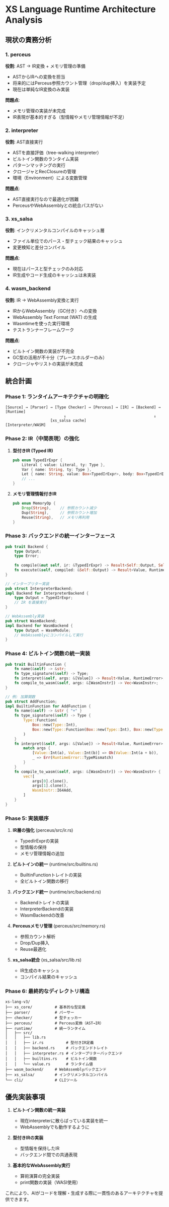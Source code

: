 # XS Language Runtime Architecture Analysis

## 現状の責務分析

### 1. perceus
**役割**: AST → IR変換 + メモリ管理の準備
- ASTからIRへの変換を担当
- 将来的にはPerceus参照カウント管理（drop/dup挿入）を実装予定
- 現在は単純なIR変換のみ実装

**問題点**:
- メモリ管理の実装が未完成
- IR表現が基本的すぎる（型情報やメモリ管理情報が不足）

### 2. interpreter
**役割**: AST直接実行
- ASTを直接評価（tree-walking interpreter）
- ビルトイン関数のランタイム実装
- パターンマッチングの実行
- クロージャとRecClosureの管理
- 環境（Environment）による変数管理

**問題点**:
- AST直接実行なので最適化が困難
- PerceusやWebAssemblyとの統合パスがない

### 3. xs_salsa
**役割**: インクリメンタルコンパイルのキャッシュ層
- ファイル単位でのパース・型チェック結果のキャッシュ
- 変更検知と差分コンパイル

**問題点**:
- 現在はパースと型チェックのみ対応
- IR生成やコード生成のキャッシュは未実装

### 4. wasm_backend
**役割**: IR → WebAssembly変換と実行
- IRからWebAssembly（GC付き）への変換
- WebAssembly Text Format (WAT) の生成
- Wasmtimeを使った実行環境
- テストランナーフレームワーク

**問題点**:
- ビルトイン関数の実装が不完全
- GC型の活用が不十分（プレースホルダーのみ）
- クロージャやリストの実装が未完成

## 統合計画

### Phase 1: ランタイムアーキテクチャの明確化

```
[Source] → [Parser] → [Type Checker] → [Perceus] → [IR] → [Backend] → [Runtime]
                          ↓                                       ↓
                    [xs_salsa cache]                    [Interpreter/WASM]
```

### Phase 2: IR（中間表現）の強化

1. **型付きIR (Typed IR)**
   ```rust
   pub enum TypedIrExpr {
       Literal { value: Literal, ty: Type },
       Var { name: String, ty: Type },
       Let { name: String, value: Box<TypedIrExpr>, body: Box<TypedIrExpr>, ty: Type },
       // ...
   }
   ```

2. **メモリ管理情報付きIR**
   ```rust
   pub enum MemoryOp {
       Drop(String),    // 参照カウント減少
       Dup(String),     // 参照カウント増加
       Reuse(String),   // メモリ再利用
   }
   ```

### Phase 3: バックエンドの統一インターフェース

```rust
pub trait Backend {
    type Output;
    type Error;
    
    fn compile(&mut self, ir: &TypedIrExpr) -> Result<Self::Output, Self::Error>;
    fn execute(&self, compiled: &Self::Output) -> Result<Value, RuntimeError>;
}

// インタープリター実装
pub struct InterpreterBackend;
impl Backend for InterpreterBackend {
    type Output = TypedIrExpr;
    // IR を直接実行
}

// WebAssembly実装
pub struct WasmBackend;
impl Backend for WasmBackend {
    type Output = WasmModule;
    // WebAssemblyにコンパイルして実行
}
```

### Phase 4: ビルトイン関数の統一実装

```rust
pub trait BuiltinFunction {
    fn name(&self) -> &str;
    fn type_signature(&self) -> Type;
    fn interpret(&self, args: &[Value]) -> Result<Value, RuntimeError>;
    fn compile_to_wasm(&self, args: &[WasmInstr]) -> Vec<WasmInstr>;
}

// 例: 加算関数
pub struct AddFunction;
impl BuiltinFunction for AddFunction {
    fn name(&self) -> &str { "+" }
    fn type_signature(&self) -> Type {
        Type::Function(
            Box::new(Type::Int),
            Box::new(Type::Function(Box::new(Type::Int), Box::new(Type::Int)))
        )
    }
    fn interpret(&self, args: &[Value]) -> Result<Value, RuntimeError> {
        match args {
            [Value::Int(a), Value::Int(b)] => Ok(Value::Int(a + b)),
            _ => Err(RuntimeError::TypeMismatch)
        }
    }
    fn compile_to_wasm(&self, args: &[WasmInstr]) -> Vec<WasmInstr> {
        vec![
            args[0].clone(),
            args[1].clone(),
            WasmInstr::I64Add,
        ]
    }
}
```

### Phase 5: 実装順序

1. **IR層の強化** (perceus/src/ir.rs)
   - TypedIrExprの実装
   - 型情報の保持
   - メモリ管理情報の追加

2. **ビルトインの統一** (runtime/src/builtins.rs)
   - BuiltinFunctionトレイトの実装
   - 全ビルトイン関数の移行

3. **バックエンド統一** (runtime/src/backend.rs)
   - Backendトレイトの実装
   - InterpreterBackendの実装
   - WasmBackendの改善

4. **Perceusメモリ管理** (perceus/src/memory.rs)
   - 参照カウント解析
   - Drop/Dup挿入
   - Reuse最適化

5. **xs_salsa統合** (xs_salsa/src/lib.rs)
   - IR生成のキャッシュ
   - コンパイル結果のキャッシュ

### Phase 6: 最終的なディレクトリ構造

```
xs-lang-v3/
├── xs_core/          # 基本的な型定義
├── parser/           # パーサー
├── checker/          # 型チェッカー
├── perceus/          # Perceus変換（AST→IR）
├── runtime/          # 統一ランタイム
│   ├── src/
│   │   ├── lib.rs
│   │   ├── ir.rs          # 型付きIR定義
│   │   ├── backend.rs     # バックエンドトレイト
│   │   ├── interpreter.rs # インタープリターバックエンド
│   │   ├── builtins.rs    # ビルトイン関数
│   │   └── value.rs       # ランタイム値
├── wasm_backend/     # WebAssemblyバックエンド
├── xs_salsa/         # インクリメンタルコンパイル
└── cli/              # CLIツール
```

## 優先実装事項

1. **ビルトイン関数の統一実装**
   - 現在interpreterに散らばっている実装を統一
   - WebAssemblyでも動作するように

2. **型付きIRの実装**
   - 型情報を保持したIR
   - バックエンド間での共通表現

3. **基本的なWebAssembly実行**
   - 算術演算の完全実装
   - print関数の実装（WASI使用）

これにより、AIがコードを理解・生成する際に一貫性のあるアーキテクチャを提供できます。